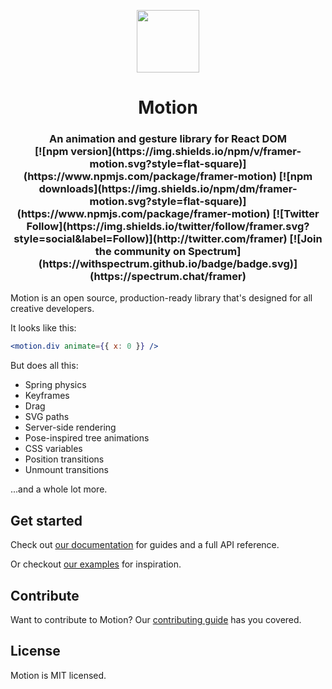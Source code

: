 <p align="center">
  <img src="https://user-images.githubusercontent.com/7850794/60670325-ab5c7600-9e70-11e9-95dd-2a6fb9889b6b.png" width="100" height="100" />
</p>

<h1 align="center">
   Motion
</h1>

<h3 align="center">
  An animation and gesture library for React DOM
  <br>
  [![npm version](https://img.shields.io/npm/v/framer-motion.svg?style=flat-square)](https://www.npmjs.com/package/framer-motion)
  [![npm downloads](https://img.shields.io/npm/dm/framer-motion.svg?style=flat-square)](https://www.npmjs.com/package/framer-motion)
  [![Twitter Follow](https://img.shields.io/twitter/follow/framer.svg?style=social&label=Follow)](http://twitter.com/framer)
  [![Join the community on Spectrum](https://withspectrum.github.io/badge/badge.svg)](https://spectrum.chat/framer)
</h3>

Motion is an open source, production-ready library that's designed for all creative developers.

It looks like this:

```jsx
<motion.div animate={{ x: 0 }} />
```

But does all this:

-   Spring physics
-   Keyframes
-   Drag
-   SVG paths
-   Server-side rendering
-   Pose-inspired tree animations
-   CSS variables
-   Position transitions
-   Unmount transitions

...and a whole lot more.

## Get started

Check out [our documentation](https://framer.com/api/motion) for guides and a full API reference.

Or checkout [our examples](https://framer.com/motion) for inspiration.

## Contribute

Want to contribute to Motion? Our [contributing guide](https://github.com/framer/motion/blob/master/CONTRIBUTING.md) has you covered.

## License

Motion is MIT licensed.
